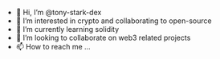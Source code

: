 - 👋 Hi, I’m @tony-stark-dex
- 👀 I’m interested in crypto and collaborating to open-source
- 🌱 I’m currently learning solidity
- 💞️ I’m looking to collaborate on web3 related projects 
- 📫 How to reach me ...

<!---
tony-stark-dex/tony-stark-dex is a ✨ special ✨ repository because its `README.md` (this file) appears on your GitHub profile.
You can click the Preview link to take a look at your changes.
--->
